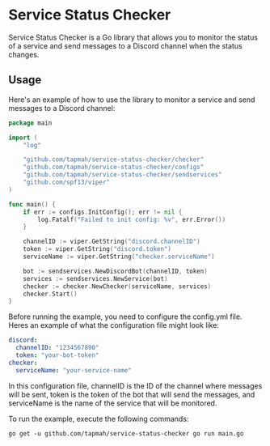# Service Status Checker

Service Status Checker is a Go library that allows you to monitor the status of a service and send messages to a Discord channel when the status changes.

## Usage

Here's an example of how to use the library to monitor a service and send messages to a Discord channel:

```go
package main

import (
	"log"

	"github.com/tapmah/service-status-checker/checker"
	"github.com/tapmah/service-status-checker/configs"
	"github.com/tapmah/service-status-checker/sendservices"
	"github.com/spf13/viper"
)

func main() {
	if err := configs.InitConfig(); err != nil {
		log.Fatalf("Failed to init config: %v", err.Error())
	}

	channelID := viper.GetString("discord.channelID")
	token := viper.GetString("discord.token")
	serviceName := viper.GetString("checker.serviceName")

	bot := sendservices.NewDiscordBot(channelID, token)
	services := sendservices.NewService(bot)
	checker := checker.NewChecker(serviceName, services)
	checker.Start()
}
```

Before running the example, you need to configure the config.yml file. Heres an example of what the configuration file might look like:
```yml
discord:
  channelID: "1234567890"
  token: "your-bot-token"
checker:
  serviceName: "your-service-name"
```

In this configuration file, channelID is the ID of the channel where messages will be sent, token is the token of the bot that will send the messages, and serviceName is the name of the service that will be monitored.

To run the example, execute the following commands:

`go get -u github.com/tapmah/service-status-checker
go run main.go`
